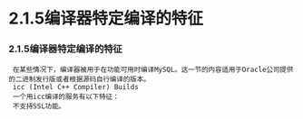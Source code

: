 #  2.1.5编译器特定编译的特征

### 2.1.5编译器特定编译的特征
     在某些情况下，编译器被用于在功能可用时编译MySQL。这一节的内容适用于Oracle公司提供的二进制发行版或者根据源码自行编译的版本。
     icc (Intel C++ Compiler) Builds
     一个用icc编译的服务有以下特征：
     不支持SSL功能。